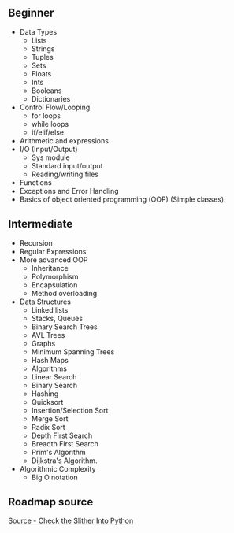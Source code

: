 ## Beginner
- Data Types
    + Lists
    + Strings
    + Tuples
    + Sets
    + Floats
    + Ints
    + Booleans
    + Dictionaries
- Control Flow/Looping
    + for loops
    + while loops
    + if/elif/else
- Arithmetic and expressions
- I/O (Input/Output)
    + Sys module
    + Standard input/output
    + Reading/writing files
- Functions
- Exceptions and Error Handling
- Basics of object oriented programming (OOP) (Simple classes).

## Intermediate
- Recursion
- Regular Expressions
- More advanced OOP
    + Inheritance
    + Polymorphism
    + Encapsulation
    + Method overloading
- Data Structures
    + Linked lists
    + Stacks, Queues
    + Binary Search Trees
    + AVL Trees
    + Graphs
    + Minimum Spanning Trees
    + Hash Maps
    + Algorithms
    + Linear Search
    + Binary Search
    + Hashing
    + Quicksort
    + Insertion/Selection Sort
    + Merge Sort
    + Radix Sort
    + Depth First Search
    + Breadth First Search
    + Prim's Algorithm
    + Dijkstra's Algorithm.
- Algorithmic Complexity
    + Big O notation

## Roadmap source

[Source - Check the Slither Into Python](https://www.slitherintopython.com/blog/posts/ultimate-python-roadmap-2020.html)